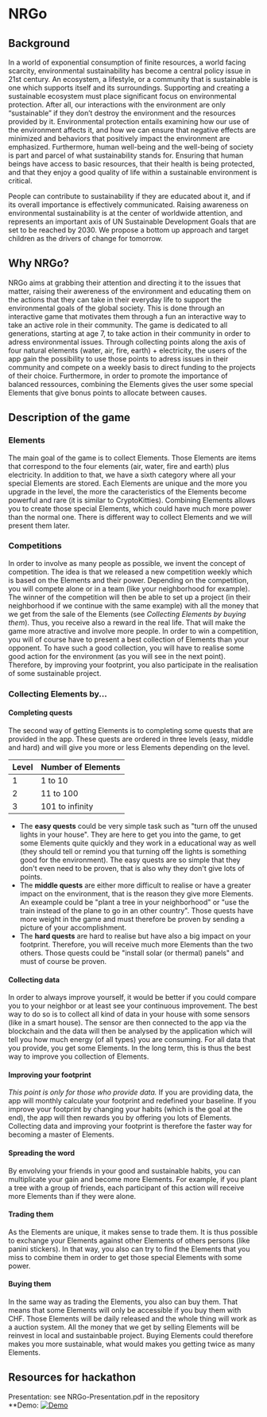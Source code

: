 # NRGo
## Background
In a world of exponential consumption of finite resources, a world facing scarcity, environmental sustainability has become a central policy issue in 21st century. An ecosystem, a lifestyle, or a community that is sustainable is one which supports itself and its surroundings. Supporting and creating a sustainable ecosystem must place significant focus on environmental protection. After all, our interactions with the environment are only “sustainable” if they don’t destroy the environment and the resources provided by it. Environmental protection entails examining how our use of the environment affects it, and how we can ensure that negative effects are minimized and behaviors that positively impact the environment are emphasized. Furthermore, human well-being and the well-being of society is part and parcel of what sustainability stands for. Ensuring that human beings have access to basic resources, that their health is being protected, and that they enjoy a good quality of life within a sustainable environment is critical.

People can contribute to sustainability if they are educated about it, and if its overall importance is effectively communicated. Raising awareness on environmental sustainability is at the center of worldwide attention, and represents an important axis of UN Sustainable Development Goals that are set to be reached by 2030. We propose a bottom up approach and target children as the drivers of change for tomorrow.

## Why NRGo?
NRGo aims at grabbing their attention and directing it to the issues that matter, raising their awereness of the environment and educating them on the actions that they can take in their everyday life to support the environmental goals of the global society. This is done through an interactive game that motivates them through a fun an interactive way to take an active role in their community. The game is dedicated to all generations, starting at age 7, to take action in their community in order to adress environmental issues.  Through collecting points along the axis of four natural elements (water, air, fire, earth) + electricity, the users of the app gain the possibility to use those points to adress issues in their community and compete on a weekly basis to direct funding to the projects of their choice. Furthermore, in order to promote the importance of balanced ressources, combining the Elements gives the user some special Elements that give bonus points to allocate between causes.

## Description of the game

### Elements
The main goal of the game is to collect Elements. Those Elements are items that correspond to the four elements (air, water, fire and earth) plus electricity. In addition to that, we have a sixth category where all your special Elements are stored. Each Elements are unique and the more you upgrade in the level, the more the caracteristics of the Elements become powerful and rare (it is similar to CryptoKitties). Combining Elements allows you to create those special Elements, which could have much more power than the normal one.
There is different way to collect Elements and we will present them later.

### Competitions
In order to involve as many people as possible, we invent the concept of competition. The idea is that we released a new competition weekly which is based on the Elements and their power. Depending on the competition, you will compete alone or in a team (like your neighborhood for example). The winner of the competition will then be able to set up a project (in their neighborhood if we continue with the same example) with all the money that we get from the sale of the Elements (see *Collecting Elements by buying them*). Thus, you receive also a reward in the real life. That will make the game more atractive and involve more people. In order to win a competition, you will of course have to present a best collection of Elements than your opponent. To have such a good collection, you will have to realise some good action for the environment (as you will see in the next point). Therefore, by improving your footprint, you also participate in the realisation of some sustainable project.

### Collecting Elements by...

#### Completing quests
The second way of getting Elements is to completing some quests that are provided in the app. These quests are ordered in three levels (easy, middle and hard) and will give you more or less Elements depending on the level.

| Level | Number of Elements |
| ------ | ------ |
| 1 | 1 to 10 |
| 2 | 11 to 100 |
| 3 | 101 to infinity |

- The **easy quests** could be very simple task such as "turn off the unused lights in your house". They are here to get you into the game, to get some Elements quite quickly and they work in a educational way as well (they should tell or remind you that turning off the lights is something good for the environment). The easy quests are so simple that they don't even need to be proven, that is also why they don't give lots of points.
- The **middle quests** are either more difficult to realise or have a greater impact on the environment, that is the reason they give more Elements. An exeample could be "plant a tree in your neighborhood" or "use the train instead of the plane to go in an other country". Those quests have more weight in the game and must therefore be proven by sending a picture of your accomplishment.
- The **hard quests** are hard to realise but have also a big impact on your footprint. Therefore, you will receive much more Elements than the two others. Those quests could be "install solar (or thermal) panels" and must of course be proven.

#### Collecting data
In order to always improve yourself, it would be better if you could compare you to your neighbor or at least see your continuous improvement. The best way to do so is to collect all kind of data in your house with some sensors (like in a smart house). The sensor are then connected to the app via the blockchain and the data will then be analysed by the application which will tell you how much energy (of all types) you are consuming. For all data that you provide, you get some Elements. In the long term, this is thus the best way to improve you collection of Elements.

#### Improving your footprint
*This point is only for those who provide data.* If you are providing data, the app will monthly calculate your footprint and redefined your baseline. If you improve your footprint by changing your habits (which is the goal at the end), the app will then rewards you by offering you lots of Elements. Collecting data and improving your footprint is therefore the faster way for becoming a master of Elements.

#### Spreading the word
By envolving your friends in your good and sustainable habits, you can multiplicate your gain and become more Elements. For example, if you plant a tree with a group of friends, each participant of this action will receive more Elements than if they were alone.

#### Trading them
As the Elements are unique, it makes sense to trade them. It is thus possible to exchange your Elements against other Elements of others persons (like panini stickers). In that way, you also can try to find the Elements that you miss to combine them in order to get those special Elements with some power.

#### Buying them
In the same way as trading the Elements, you also can buy them. That means that some Elements will only be accessible if you buy them with CHF. Those Elements will be daily released and the whole thing will work as a auction system. All the money that we get by selling Elements will be reinvest in local and sustainbable project. Buying Elements could therefore makes you more sustainable, what would makes you getting twice as many Elements.

## Resources for hackathon

Presentation: see NRGo-Presentation.pdf in the repository <br/>
**Demo:
[![Demo](https://img.youtube.com/vi/uVdYFXUtmbE/0.jpg)](https://youtu.be/uVdYFXUtmbE "Demo")
